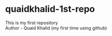 # quaidkhalid-1st-repo
This is my first repository
<br>
Author - Quaid Khalid (my first time using github)
